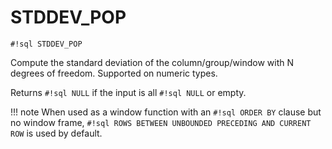 # STDDEV_POP
`#!sql STDDEV_POP`

Compute the standard deviation of the column/group/window with N degrees
of freedom. Supported on numeric types.

Returns `#!sql NULL` if the input is all `#!sql NULL` or empty.

!!! note
    When used as a window function with an `#!sql ORDER BY` clause but no window frame, `#!sql ROWS BETWEEN UNBOUNDED PRECEDING AND CURRENT ROW` is used by default.
